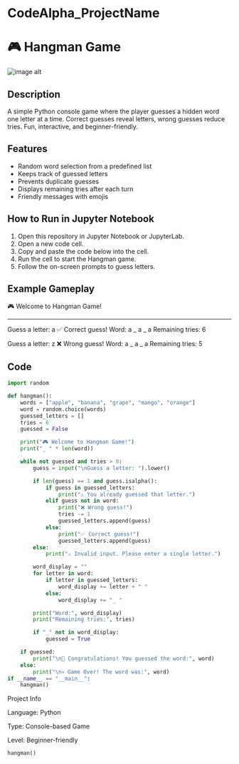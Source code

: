 
# CodeAlpha_ProjectName

# 🎮 Hangman Game

![image alt]([https://github.com/NagamaniMenda/CodeAlpha_ProjectName/blob/459140f1bd331f935a4ca034f1b2e34dbc22659a/hangman.JPG](https://github.com/NagamaniMenda/CodeAlpha_ProjectName/blob/main/hangman.JPG))

## Description
A simple Python console game where the player guesses a hidden word one letter at a time. Correct guesses reveal letters, wrong guesses reduce tries. Fun, interactive, and beginner-friendly.

## Features
- Random word selection from a predefined list
- Keeps track of guessed letters
- Prevents duplicate guesses
- Displays remaining tries after each turn
- Friendly messages with emojis

## How to Run in Jupyter Notebook
1. Open this repository in Jupyter Notebook or JupyterLab.
2. Open a new code cell.
3. Copy and paste the code below into the cell.
4. Run the cell to start the Hangman game.
5. Follow the on-screen prompts to guess letters.

## Example Gameplay
🎮 Welcome to Hangman Game!
_ _ _ _ _

Guess a letter: a
✅ Correct guess!
Word: a _ a _ a
Remaining tries: 6

Guess a letter: z
❌ Wrong guess!
Word: a _ a _ a
Remaining tries: 5

## Code
```python
import random

def hangman():
    words = ["apple", "banana", "grape", "mango", "orange"]
    word = random.choice(words)
    guessed_letters = []
    tries = 6
    guessed = False

    print("🎮 Welcome to Hangman Game!")
    print("_ " * len(word))

    while not guessed and tries > 0:
        guess = input("\nGuess a letter: ").lower()

        if len(guess) == 1 and guess.isalpha():
            if guess in guessed_letters:
                print("⚠️ You already guessed that letter.")
            elif guess not in word:
                print("❌ Wrong guess!")
                tries -= 1
                guessed_letters.append(guess)
            else:
                print("✅ Correct guess!")
                guessed_letters.append(guess)
        else:
            print("⚠️ Invalid input. Please enter a single letter.")

        word_display = ""
        for letter in word:
            if letter in guessed_letters:
                word_display += letter + " "
            else:
                word_display += "_ "

        print("Word:", word_display)
        print("Remaining tries:", tries)

        if "_" not in word_display:
            guessed = True

    if guessed:
        print("\n🎉 Congratulations! You guessed the word:", word)
    else:
        print("\n💀 Game Over! The word was:", word)
if __name__ == "__main__":
    hangman()
```

Project Info

Language: Python

Type: Console-based Game

Level: Beginner-friendly

    hangman()
